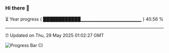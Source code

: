 ### Hi there 👋

⏳ Year progress { ████████████▁▁▁▁▁▁▁▁▁▁▁▁▁▁▁▁▁▁ } 40.56 %

---

⏰ Updated on Thu, 29 May 2025 01:02:27 GMT

![Progress Bar CI](https://github.com/code-lakshay/GitHub-Actions-Demo/workflows/Progress%20Bar%20CI/badge.svg)
